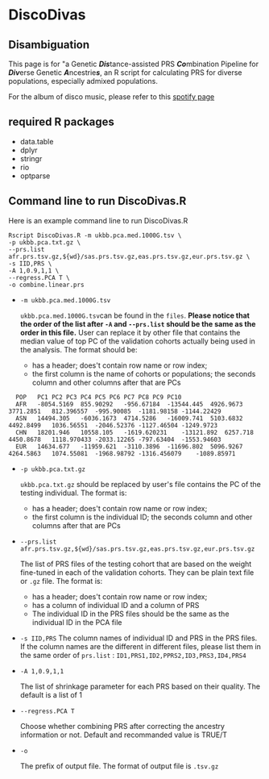 # DiscoDivas

## Disambiguation
This page is for "a Genetic ***Dis***tance-assisted PRS ***Co***mbination Pipeline for ***Div***erse Genetic ***A***ncestrie***s***, an R script for calculating PRS for diverse populations, especially admixed populations. 

For the album of disco music, please refer to this [spotify page](https://open.spotify.com/album/511A9pZXN4GhblH021gdDS)

## required R packages
- data.table
- dplyr
- stringr
- rio
- optparse

## Command line to run DiscoDivas.R
Here is an example command line to run DiscoDivas.R

```
Rscript DiscoDivas.R -m ukbb.pca.med.1000G.tsv \
-p ukbb.pca.txt.gz \
--prs.list afr.prs.tsv.gz,${wd}/sas.prs.tsv.gz,eas.prs.tsv.gz,eur.prs.tsv.gz \
-s IID,PRS \
-A 1,0.9,1,1 \
--regress.PCA T \
-o combine.linear.prs
```
- `-m ukbb.pca.med.1000G.tsv`
  
  `ukbb.pca.med.1000G.tsv`can be found in the `files`. **Please notice that the order of the list after `-A` and `--prs.list` should be the same as the order in this file.** User can replace it by other file that contains the median value of top PC of the validation cohorts actually being used in the analysis.
  The format should be: 
  - has a header; does't contain row name or row index;
  - the first column is the name of cohorts or populations; the seconds column and other columns after that are PCs
```
  POP	PC1	PC2	PC3	PC4	PC5	PC6	PC7	PC8	PC9	PC10
  AFR	-8054.5169	855.90292	-956.67184	-13544.445	4926.9673	3771.2851	812.396557	-995.90085	-1181.98158	-1144.22429
  ASN	14494.305	-6036.1673	4714.5286	-16009.741	5103.6832	4492.8499	1036.56551	-2046.52376	-1127.46504	-1249.9723
  CHN	18201.946	10558.105	-1619.620231	-13121.892	6257.718	4450.8678	1118.970433	-2033.12265	-797.63404	-1553.94603
  EUR	14634.677	-11959.621	-3110.3896	-11696.802	5096.9267	4264.5863	1074.55081	-1968.98792	-1316.456079	-1089.85971
  ```
    
- `-p ukbb.pca.txt.gz`

  `ukbb.pca.txt.gz` should be replaced by user's file contains the PC of the testing individual. The format is:
  - has a header; does't contain row name or row index;
  - the first column is the individual ID; the seconds column and other columns after that are PCs

- `--prs.list afr.prs.tsv.gz,${wd}/sas.prs.tsv.gz,eas.prs.tsv.gz,eur.prs.tsv.gz`

  The list of PRS files of the testing cohort that are based on the weight fine-tuned in each of the validation cohorts. They can be plain text file or `.gz` file. The format is:
  - has a header; does't contain row name or row index;
  - has a column of individual ID and a column of PRS
  - The individual ID in the PRS files should be the same as the individual ID in the PCA file

- `-s IID,PRS`
  The column names of individual ID and PRS in the PRS files. If the column names are the different in different files, please list them in the same order of `prs.list` : `ID1,PRS1,ID2,PPRS2,ID3,PRS3,ID4,PRS4`

- `-A 1,0.9,1,1`

  The list of shrinkage parameter for each PRS based on their quality. The default is a list of 1

- `--regress.PCA T`

  Choose whether combining PRS after correcting the ancestry information or not. Default and recommanded value is TRUE/T

- `-o`

  The prefix of output file. The format of output file is `.tsv.gz`










